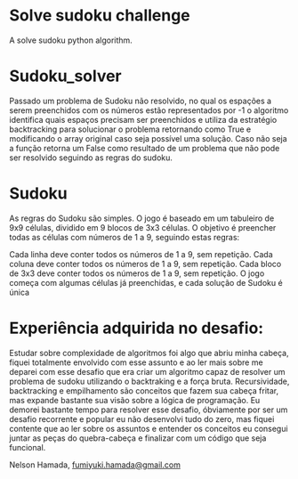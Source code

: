 # Solve sudoku challenge
A solve sudoku python algorithm.

# Sudoku_solver
Passado um problema de Sudoku não resolvido, no qual os espações a serem preenchidos com os números estão representados por -1 o algoritmo identifica quais espaços precisam ser preenchidos e utiliza da estratégio backtracking para solucionar o problema retornando como True e modificando o array original caso seja possível uma solução. Caso não seja a função retorna um False como resultado de um problema que não pode ser resolvido seguindo as regras do sudoku.

# Sudoku
As regras do Sudoku são simples. O jogo é baseado em um tabuleiro de 9x9 células, dividido em 9 blocos de 3x3 células. O objetivo é preencher todas as células com números de 1 a 9, seguindo estas regras:

Cada linha deve conter todos os números de 1 a 9, sem repetição.
Cada coluna deve conter todos os números de 1 a 9, sem repetição.
Cada bloco de 3x3 deve conter todos os números de 1 a 9, sem repetição.
O jogo começa com algumas células já preenchidas, e cada solução de Sudoku é única

# Experiência adquirida no desafio:
Estudar sobre complexidade de algoritmos foi algo que abriu minha cabeça, fiquei totalmente envolvido com esse assunto e ao ler mais sobre me deparei com esse desafio que era criar um algoritmo capaz de resolver um problema de sudoku utilizando o backtraking e a força bruta. 
Recursividade, backtracking e empilhamento são conceitos que fazem sua cabeça fritar, mas expande bastante sua visão sobre a lógica de programação.
Eu demorei bastante tempo para resolver esse desafio, óbviamente por ser um desafio recorrente e popular eu não desenvolvi tudo do zero, mas fiquei contente que ao ler sobre os assuntos e entender os conceitos eu consegui juntar as peças do quebra-cabeça e finalizar com um código que seja funcional.


Nelson Hamada,
fumiyuki.hamada@gmail.com